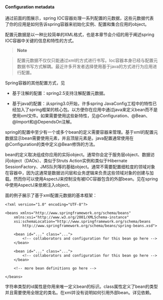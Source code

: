 #### Configuration metadata

通过前面的图展示，spring IOC容器处理一系列配置的元数据，这些元数据代表了你的应用是如何告诉spring容器来初始化实例、配置和集合应用的object。

配置元数据是以一种比较简单的XML格式，也是本章节会介绍的用于阐述spring IOC容器中关键的信息和特性的方式。

>**Note**

>配置元数据不仅仅只能通过xml的方式进行书写。Ioc容器本身已经与配置元数据书写方式解耦。最近许多开发者选择使用基于java的方式进行为应用进行配置。

Spring容器的其他配置方式，见
- 基于注解的配置：spring2.5支持注解配置元数据。

- 基于java的配置：从spring3.0开始，许多spring JavaConfig工程中的特性已经加入了spring框架的核心包。以方便你在应用中通过java来定义bean而不是使用xml文件。如果需要使用这些新特性，见@Configuration、@Bean、@Import和@DependsOn注解。

spring的配置中至少有一个或多个bean的定义需要容器来管理。基于xml的配置元数据显示bean需要使用<bean>元素，并且顶层元素是<beans>。java配置通常使用在@Configuration的类中定义@Bean修饰的方法。

bean的定义取决组成你应用的实际object。通常你会定于服务层object、数据访问object（DAOs）、类似于Struts Action实例和类似于Hibernate SessionFactory、JMS队列等的基础object。通常不需要配置细粒度的领域对象在容器中，因为这通常是数据访问层和业务逻辑来负责这些领域对象的创建与加载。然而你可以使用AspectJ来控制没有被IOC容器包含的外部bean。见在spring中使用AspectJ来依赖注入object。

面的例子展示了基于xml配置元数据的基本框架：

```
<?xml version="1.0" encoding="UTF-8"?>

<beans xmlns="http://www.springframework.org/schema/beans"
    xmlns:xsi="http://www.w3.org/2001/XMLSchema-instance"
    xsi:schemaLocation="http://www.springframework.org/schema/beans
        http://www.springframework.org/schema/beans/spring-beans.xsd">
        
    <bean id="..." class="...">
        <!-- collaborators and configuration for this bean go here -->
    </bean>

    <bean id="..." class="...">
        <!-- collaborators and configuration for this bean go here -->
    </bean>
    
    <!-- more bean definitions go here -->
    
</beans>
```

字符串类型的id属性是你用来唯一定义bean的标识。class属性定义了bean的类型并且需要使用全限定的类名。在xml并没有说明如何引用外部bean。详见依赖。


















